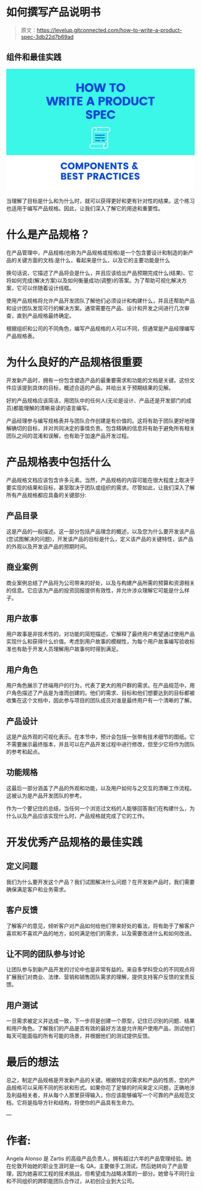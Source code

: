# 如何撰写产品说明书

> 原文：<https://levelup.gitconnected.com/how-to-write-a-product-spec-3db22d7b69ad>

## 组件和最佳实践

![](img/b34ee59220f131c6a836bd52fe975eff.png)

当理解了目标是什么和为什么时，就可以获得更好和更有针对性的结果。这个练习也适用于编写产品规格。因此，让我们深入了解它的用途和重要性。

# 什么是产品规格？

在产品管理中，产品规格(也称为产品规格或规格)是一个包含要设计和制造的新产品的关键方面的文档:是什么，看起来是什么，以及它的主要功能是什么

换句话说，它描述了产品将会是什么，并且应该给出产品预期完成什么(结果)、它将如何完成(解决方案)以及如何衡量成功(调整)的答案。为了帮助可视化解决方案，它可以伴随着设计线框。

使用产品规格将允许产品开发团队了解他们必须设计和构建什么，并且还帮助产品和设计团队发现可行的解决方案。通常需要在产品、设计和开发之间进行几次审查，直到产品规格最终确定。

根据组织和公司的不同角色，编写产品规格的人可以不同，但通常是产品经理编写产品规格表。

# 为什么良好的产品规格很重要

开发新产品时，拥有一份包含塑造产品的最重要需求和功能的文档是关键。这份文件应该提到具体的目标，概述合适的产品，并给出关于预期结果的见解。

好的产品规格应该简洁，用团队中的任何人(无论是设计、产品还是开发部门的成员)都能理解的清晰易读的语言编写。

产品经理参与编写规格表并与团队合作创建是有价值的。这将有助于团队更好地理解确切的目标，并对共同决定的事情负责。包含精确的信息将有助于避免所有相关团队之间的混淆和误解，也有助于加速产品开发过程。

# 产品规格表中包括什么

产品规格文档应该包含许多元素。当然，产品规格的内容可能在很大程度上取决于要实现的结果和目标，甚至取决于团队或组织的需求。尽管如此，让我们深入了解所有产品规格都应具备的关键部分:

## 产品目录

这是产品的一般描述。这一部分包括产品理念的概述，以及您为什么要开发该产品(您试图解决的问题)，开发该产品的目标是什么，定义该产品的关键特性，该产品的外观以及开发该产品的预期时间。

## 商业案例

商业案例总结了产品将为公司带来的好处，以及与构建产品所需的预算和资源相关的信息。它应该为产品的投资回报提供有效性，并允许涉众理解它可能是什么样子。

## 用户故事

用户故事是非技术性的，对功能的简短描述，它解释了最终用户希望通过使用产品实现什么和获得什么价值。考虑到用户故事的模糊性，为每个用户故事编写验收标准也有助于开发人员理解用户故事何时得到满足。

## 用户角色

用户角色展示了终端用户的行为，代表了更大的用户群的需求。在产品规范中，用户角色描述了产品是为谁而创建的。他们的需求、目标和他们想要达到的目标都被收集在这个文档中，因此参与项目的团队成员对谁是最终用户有一个清晰的了解。

## 产品设计

这是产品外观的可视化表示。在本节中，预计会包括一张带有技术细节的图纸。它不需要展示最终版本，并且可以在产品开发过程中进行修改，但至少它将作为团队的参考和起点。

## 功能规格

这最后一部分涵盖了产品的外观和功能，以及用户如何与之交互的清晰工作流程。这被认为是产品开发团队的参考。

作为一个要记住的总结，当任何一个浏览过文档的人能够回答我们在构建什么，为什么以及产品应该实现什么时，产品规格就完成了它的工作。

# 开发优秀产品规格的最佳实践

## 定义问题

我们为什么要开发这个产品？我们试图解决什么问题？在开发新产品时，我们需要确保满足客户和业务需求。

## 客户反馈

了解客户的意见，倾听客户对产品如何给他们带来好处的看法，将有助于了解客户喜欢和不喜欢产品的地方，如何满足他们的需求，以及需要改进什么和如何改进。

## 让不同的团队参与讨论

让团队参与到新产品开发的讨论中也是非常有益的。来自多学科受众的不同观点将扩展我们对商业、法律、营销和销售团队需求的理解，提供支持客户反馈的宝贵反馈。

## 用户测试

一旦需求被定义并达成一致，下一步将是创建一个原型，记住已识别的问题、结果和用户角色。了解我们的产品是否有效的最好方法是允许用户使用产品，测试他们每天可能面临的所有可能的场景，并根据他们的测试提供反馈。

# 最后的想法

总之，制定产品规格是开发新产品的关键。根据特定的需求和产品的性质，您的产品规格可以采用不同的形状和形式。如果你花了足够的时间来定义问题，正确地涉及利益相关者，并从每个人那里获得输入，你应该能够编写一个可靠的产品规范文档，它将是指导方针和结构，将使你的产品具有生命力。

—

# 作者:

Angela Alonso 是 Zartis 的高级产品负责人，拥有超过六年的产品管理经验。她在伦敦开始她的职业生涯时是一名 QA，主要做手工测试，然后她转向了产品管理，因为她喜欢工程的技术挑战，但希望成为战略决策的一部分。她曾与不同行业和不同组织的跨职能团队合作过，从初创企业到大公司。